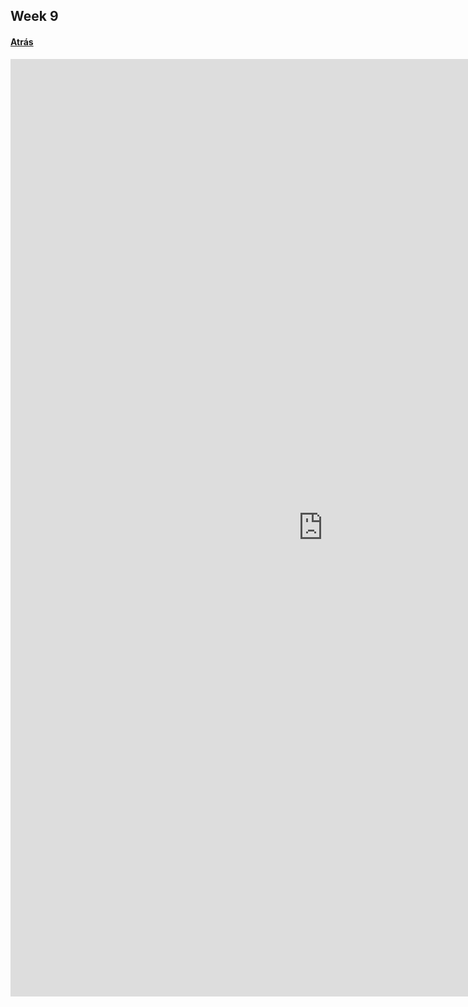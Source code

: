 ## Week 9

#### [Atrás](https://lpinilla.github.io/infovis)

<iframe seamless  frameborder="0" src="https://public.tableau.com/profile/lpinilla#!/vizhome/tp_datos_personales/Dashboard1?publish=yes&amp;:origin=viz_share_link&amp;:showVizHome=no&amp;:embed=yes&amp;:display_count=yes" width="1000" height="1500"></iframe>  


